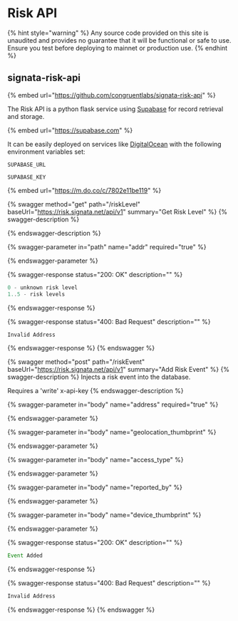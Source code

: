 # Risk API

{% hint style="warning" %}
Any source code provided on this site is unaudited and provides no guarantee that it will be functional or safe to use. Ensure you test before deploying to mainnet or production use.
{% endhint %}

## signata-risk-api

{% embed url="https://github.com/congruentlabs/signata-risk-api" %}

The Risk API is a python flask service using [Supabase](https://github.com/cl-tim/signata-docs/blob/main/docs/source/supabase.com) for record retrieval and storage.

{% embed url="https://supabase.com" %}

It can be easily deployed on services like [DigitalOcean](https://m.do.co/c/7802e11be119) with the following environment variables set:

`SUPABASE_URL`

`SUPABASE_KEY`

{% embed url="https://m.do.co/c/7802e11be119" %}

{% swagger method="get" path="/riskLevel" baseUrl="https://risk.signata.net/api/v1" summary="Get Risk Level" %}
{% swagger-description %}

{% endswagger-description %}

{% swagger-parameter in="path" name="addr" required="true" %}

{% endswagger-parameter %}

{% swagger-response status="200: OK" description="" %}
```javascript
0 - unknown risk level
1..5 - risk levels
```
{% endswagger-response %}

{% swagger-response status="400: Bad Request" description="" %}
```javascript
Invalid Address
```
{% endswagger-response %}
{% endswagger %}

{% swagger method="post" path="/riskEvent" baseUrl="https://risk.signata.net/api/v1" summary="Add Risk Event" %}
{% swagger-description %}
Injects a risk event into the database.

Requires a 'write' x-api-key
{% endswagger-description %}

{% swagger-parameter in="body" name="address" required="true" %}

{% endswagger-parameter %}

{% swagger-parameter in="body" name="geolocation_thumbprint" %}

{% endswagger-parameter %}

{% swagger-parameter in="body" name="access_type" %}

{% endswagger-parameter %}

{% swagger-parameter in="body" name="reported_by" %}

{% endswagger-parameter %}

{% swagger-parameter in="body" name="device_thumbprint" %}

{% endswagger-parameter %}

{% swagger-response status="200: OK" description="" %}
```javascript
Event Added
```
{% endswagger-response %}

{% swagger-response status="400: Bad Request" description="" %}
```javascript
Invalid Address
```
{% endswagger-response %}
{% endswagger %}
